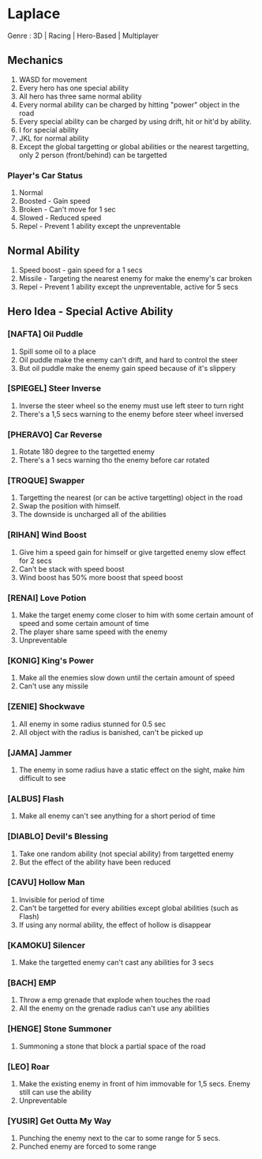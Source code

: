 # Laplace
Genre : 3D | Racing | Hero-Based | Multiplayer

## Mechanics
1. WASD for movement
2. Every hero has one special ability
3. All hero has three same normal ability
4. Every normal ability can be charged by hitting "power" object in the road
5. Every special ability can be charged by using drift, hit or hit'd by ability.
6. I for special ability
7. JKL for normal ability
8. Except the global targetting or global abilities or the nearest targetting, only 2 person (front/behind) can be targetted

### Player's Car Status
1. Normal
2. Boosted - Gain speed
3. Broken - Can't move for 1 sec
4. Slowed - Reduced speed
5. Repel - Prevent 1 ability except the unpreventable

## Normal Ability
1. Speed boost - gain speed for a 1 secs
2. Missile - Targeting the nearest enemy for make the enemy's car broken
3. Repel - Prevent 1 ability except the unpreventable, active for 5 secs

## Hero Idea - Special Active Ability
### [NAFTA] Oil Puddle
1. Spill some oil to a place
2. Oil puddle make the enemy can't drift, and hard to control the steer
3. But oil puddle make the enemy gain speed because of it's slippery

### [SPIEGEL] Steer Inverse
1. Inverse the steer wheel so the enemy must use left steer to turn right
2. There's a 1,5 secs warning to the enemy before steer wheel inversed

### [PHERAVO] Car Reverse
1. Rotate 180 degree to the targetted enemy
2. There's a 1 secs warning tho the enemy before car rotated

### [TROQUE] Swapper
1. Targetting the nearest (or can be active targetting) object in the road
2. Swap the position with himself.
3. The downside is uncharged all of the abilities

### [RIHAN] Wind Boost
1. Give him a speed gain for himself or give targetted enemy slow effect for 2 secs
2. Can't be stack with speed boost
3. Wind boost has 50% more boost that speed boost

### [RENAI] Love Potion
1. Make the target enemy come closer to him with some certain amount of speed and some certain amount of time
2. The player share same speed with the enemy
3. Unpreventable

### [KONIG] King's Power
1. Make all the enemies slow down until the certain amount of speed
2. Can't use any missile

### [ZENIE] Shockwave
1. All enemy in some radius stunned for 0.5 sec
2. All object with the radius is banished, can't be picked up

### [JAMA] Jammer
1. The enemy in some radius have a static effect on the sight, make him difficult to see

### [ALBUS] Flash
1. Make all enemy can't see anything for a short period of time

### [DIABLO] Devil's Blessing
1. Take one random ability (not special ability) from targetted enemy
2. But the effect of the ability have been reduced

### [CAVU] Hollow Man
1. Invisible for period of time
2. Can't be targetted for every abilities except global abilities (such as Flash)
3. If using any normal ability, the effect of hollow is disappear

### [KAMOKU] Silencer
1. Make the targetted enemy can't cast any abilities for 3 secs

### [BACH] EMP
1. Throw a emp grenade that explode when touches the road
2. All the enemy on the grenade radius can't use any abilities

### [HENGE] Stone Summoner
1. Summoning a stone that block a partial space of the road

### [LEO] Roar
1. Make the existing enemy in front of him immovable for 1,5 secs. Enemy still can use the ability
2. Unpreventable

### [YUSIR] Get Outta My Way
1. Punching the enemy next to the car to some range for 5 secs.
2. Punched enemy are forced to some range
